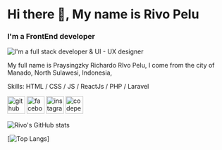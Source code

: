 

<h1> Hi there 👋, My name is Rivo Pelu </h1>

###  I'm a FrontEnd developer
![I'm a full stack developer & UI - UX designer](https://img.freepik.com/free-vector/web-development-coding-programming-futuristic-banner-computer-code-laptop_3482-5582.jpg)

My full name is Praysingzky Richardo RIvo Pelu, I come from the city of Manado, North Sulawesi, Indonesia,

Skills: HTML / CSS / JS / ReactJs / PHP / Laravel 





[<img src='https://cdn.jsdelivr.net/npm/simple-icons@3.0.1/icons/github.svg' alt='github' height='40'>](https://github.com/rivopelu)  [<img src='https://cdn.jsdelivr.net/npm/simple-icons@3.0.1/icons/facebook.svg' alt='facebook' height='40'>](https://www.facebook.com/rivopelu)  [<img src='https://cdn.jsdelivr.net/npm/simple-icons@3.0.1/icons/instagram.svg' alt='instagram' height='40'>](https://www.instagram.com/prysngrchrd_/)  [<img src='https://cdn.jsdelivr.net/npm/simple-icons@3.0.1/icons/codepen.svg' alt='codepen' height='40'>](https://codepen.io/rivopelu)  





![Rivo's GitHub stats](https://github-readme-stats.vercel.app/api?username=rivopelu&show_icons=true&theme=radical)

[![Top Langs](https://github-readme-stats.vercel.app/api/top-langs/?username=rivopelu&layout=compact&theme=radical)]
